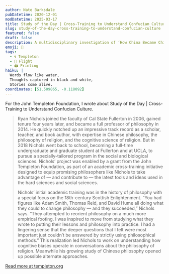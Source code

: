```yaml
---
author: Nate Barksdale
pubDatetime: 2020-12-01
modDatetime: 2025-03-17
title: Study of the Day | Cross-Training to Understand Confucian Culture
slug: study-of-the-day-cross-training-to-understand-confucian-culture
featured: false
draft: false
description: A multidisciplinary investigation of ‘How China Became Chinese.’
emoji: 📝
tags:
  - 🌀 Templeton
  - 🛫 Flight
  - 🖨️ Printing
haiku: |
  Words flow like water,
  Thoughts captured in black and white,
  Stories come alive.
coordinates: [51.509865, -0.118092]
---
```


For the John Templeton Foundation, I wrote about Study of the Day | Cross-Training to Understand Confucian Culture.

> Ryan Nichols joined the faculty of Cal State Fullerton in 2006, gained tenure four years later, and became a full professor of philosophy in 2014. He quickly notched up an impressive track record as a scholar, teacher, and book author, with expertise in Chinese philosophy, the philosophy of religion, and the cognitive science of religion. But in 2018 Nichols went back to school, becoming a full-time undergraduate and graduate student at Fullerton and at UCLA, to pursue a specially-tailored program in the social and biological sciences. Nichols’ project was enabled by a grant from the John Templeton Foundation, as part of an academic cross-training initiative designed to equip promising philosophers like Nichols to take advantage of — and contribute to — the latest tools and ideas used in the hard sciences and social sciences.
>
> Nichols’ initial academic training was in the history of philosophy with a special focus on the 18th-century Scottish Enlightenment. “You had figures like Adam Smith, Thomas Reid, and David Hume all doing what they could to change philosophy — and they succeeded,” Nichols says. “They attempted to reorient philosophy on a much more empirical footing. I was inspired to move from studying what they wrote to putting their lessons and philosophy into practice. I had a lingering sense that the deeper questions that I felt were most important just couldn’t be answered by strictly using philosophical methods.” This realization led Nichols to work on understanding how cognitive biases operate in conversations about the philosophy of religion. Meanwhile his growing study of Chinese philosophy opened up possible alternate approaches.

[Read more at templeton.org](https://www.templeton.org/news/cross-training-to-understand-confucian-culture)
